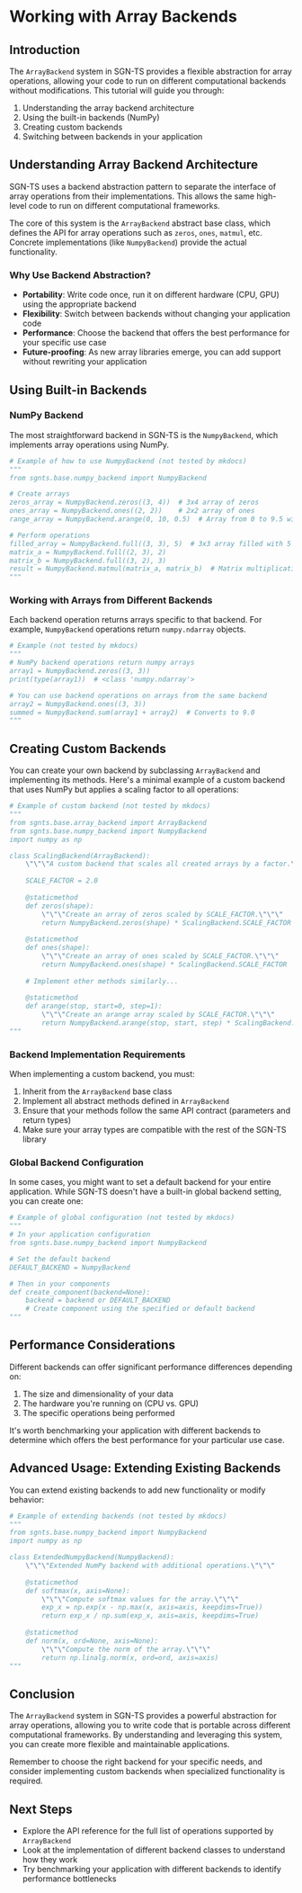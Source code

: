 # Working with Array Backends

## Introduction

The `ArrayBackend` system in SGN-TS provides a flexible abstraction for array operations, allowing your code to run on different computational backends without modifications. This tutorial will guide you through:

1. Understanding the array backend architecture
2. Using the built-in backends (NumPy)
3. Creating custom backends
4. Switching between backends in your application

## Understanding Array Backend Architecture

SGN-TS uses a backend abstraction pattern to separate the interface of array operations from their implementations. This allows the same high-level code to run on different computational frameworks.

The core of this system is the `ArrayBackend` abstract base class, which defines the API for array operations such as `zeros`, `ones`, `matmul`, etc. Concrete implementations (like `NumpyBackend`) provide the actual functionality.

### Why Use Backend Abstraction?

- **Portability**: Write code once, run it on different hardware (CPU, GPU) using the appropriate backend
- **Flexibility**: Switch between backends without changing your application code
- **Performance**: Choose the backend that offers the best performance for your specific use case
- **Future-proofing**: As new array libraries emerge, you can add support without rewriting your application

## Using Built-in Backends

### NumPy Backend

The most straightforward backend in SGN-TS is the `NumpyBackend`, which implements array operations using NumPy.

```python
# Example of how to use NumpyBackend (not tested by mkdocs)
"""
from sgnts.base.numpy_backend import NumpyBackend

# Create arrays
zeros_array = NumpyBackend.zeros((3, 4))  # 3x4 array of zeros
ones_array = NumpyBackend.ones((2, 2))    # 2x2 array of ones
range_array = NumpyBackend.arange(0, 10, 0.5)  # Array from 0 to 9.5 with step 0.5

# Perform operations
filled_array = NumpyBackend.full((3, 3), 5)  # 3x3 array filled with 5
matrix_a = NumpyBackend.full((2, 3), 2)
matrix_b = NumpyBackend.full((3, 2), 3)
result = NumpyBackend.matmul(matrix_a, matrix_b)  # Matrix multiplication
"""
```

### Working with Arrays from Different Backends

Each backend operation returns arrays specific to that backend. For example, `NumpyBackend` operations return `numpy.ndarray` objects.

```python
# Example (not tested by mkdocs)
"""
# NumPy backend operations return numpy arrays
array1 = NumpyBackend.zeros((3, 3))
print(type(array1))  # <class 'numpy.ndarray'>

# You can use backend operations on arrays from the same backend
array2 = NumpyBackend.ones((3, 3))
summed = NumpyBackend.sum(array1 + array2)  # Converts to 9.0
"""
```

## Creating Custom Backends

You can create your own backend by subclassing `ArrayBackend` and implementing its methods. Here's a minimal example of a custom backend that uses NumPy but applies a scaling factor to all operations:

```python
# Example of custom backend (not tested by mkdocs)
"""
from sgnts.base.array_backend import ArrayBackend
from sgnts.base.numpy_backend import NumpyBackend
import numpy as np

class ScalingBackend(ArrayBackend):
    \"\"\"A custom backend that scales all created arrays by a factor.\"\"\"
    
    SCALE_FACTOR = 2.0
    
    @staticmethod
    def zeros(shape):
        \"\"\"Create an array of zeros scaled by SCALE_FACTOR.\"\"\"
        return NumpyBackend.zeros(shape) * ScalingBackend.SCALE_FACTOR
    
    @staticmethod
    def ones(shape):
        \"\"\"Create an array of ones scaled by SCALE_FACTOR.\"\"\"
        return NumpyBackend.ones(shape) * ScalingBackend.SCALE_FACTOR
    
    # Implement other methods similarly...
    
    @staticmethod
    def arange(stop, start=0, step=1):
        \"\"\"Create an arange array scaled by SCALE_FACTOR.\"\"\"
        return NumpyBackend.arange(stop, start, step) * ScalingBackend.SCALE_FACTOR
"""
```

### Backend Implementation Requirements

When implementing a custom backend, you must:

1. Inherit from the `ArrayBackend` base class
2. Implement all abstract methods defined in `ArrayBackend`
3. Ensure that your methods follow the same API contract (parameters and return types)
4. Make sure your array types are compatible with the rest of the SGN-TS library


### Global Backend Configuration

In some cases, you might want to set a default backend for your entire application. While SGN-TS doesn't have a built-in global backend setting, you can create one:

```python
# Example of global configuration (not tested by mkdocs)
"""
# In your application configuration
from sgnts.base.numpy_backend import NumpyBackend

# Set the default backend
DEFAULT_BACKEND = NumpyBackend

# Then in your components
def create_component(backend=None):
    backend = backend or DEFAULT_BACKEND
    # Create component using the specified or default backend
"""
```

## Performance Considerations

Different backends can offer significant performance differences depending on:

1. The size and dimensionality of your data
2. The hardware you're running on (CPU vs. GPU)
3. The specific operations being performed

It's worth benchmarking your application with different backends to determine which offers the best performance for your particular use case.

## Advanced Usage: Extending Existing Backends

You can extend existing backends to add new functionality or modify behavior:

```python
# Example of extending backends (not tested by mkdocs)
"""
from sgnts.base.numpy_backend import NumpyBackend
import numpy as np

class ExtendedNumpyBackend(NumpyBackend):
    \"\"\"Extended NumPy backend with additional operations.\"\"\"
    
    @staticmethod
    def softmax(x, axis=None):
        \"\"\"Compute softmax values for the array.\"\"\"
        exp_x = np.exp(x - np.max(x, axis=axis, keepdims=True))
        return exp_x / np.sum(exp_x, axis=axis, keepdims=True)
    
    @staticmethod
    def norm(x, ord=None, axis=None):
        \"\"\"Compute the norm of the array.\"\"\"
        return np.linalg.norm(x, ord=ord, axis=axis)
"""
```

## Conclusion

The `ArrayBackend` system in SGN-TS provides a powerful abstraction for array operations, allowing you to write code that is portable across different computational frameworks. By understanding and leveraging this system, you can create more flexible and maintainable applications.

Remember to choose the right backend for your specific needs, and consider implementing custom backends when specialized functionality is required.

## Next Steps

- Explore the API reference for the full list of operations supported by `ArrayBackend`
- Look at the implementation of different backend classes to understand how they work
- Try benchmarking your application with different backends to identify performance bottlenecks
